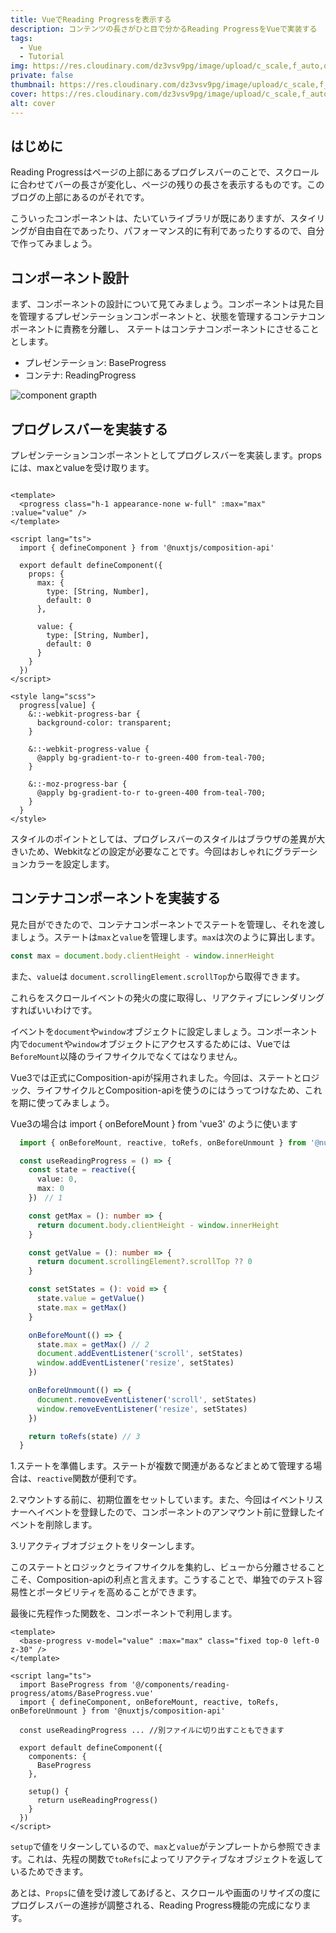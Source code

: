 ```yaml
---
title: VueでReading Progressを表示する
description: コンテンツの長さがひと目で分かるReading ProgressをVueで実装する
tags: 
  - Vue
  - Tutorial
img: https://res.cloudinary.com/dz3vsv9pg/image/upload/c_scale,f_auto,q_100,w_825/v1602915710/readling-progress/note_%E3%83%8E%E3%83%BC%E3%83%88_%E8%A8%98%E4%BA%8B%E8%A6%8B%E5%87%BA%E3%81%97%E7%94%BB%E5%83%8F_%E3%82%A2%E3%82%A4%E3%82%AD%E3%83%A3%E3%83%83%E3%83%81_2_fkfwdc.png
private: false
thumbnail: https://res.cloudinary.com/dz3vsv9pg/image/upload/c_scale,f_auto,q_100,w_825/v1602915710/readling-progress/note_%E3%83%8E%E3%83%BC%E3%83%88_%E8%A8%98%E4%BA%8B%E8%A6%8B%E5%87%BA%E3%81%97%E7%94%BB%E5%83%8F_%E3%82%A2%E3%82%A4%E3%82%AD%E3%83%A3%E3%83%83%E3%83%81_2_fkfwdc.png
cover: https://res.cloudinary.com/dz3vsv9pg/image/upload/c_scale,f_auto,q_100,w_825/v1602915710/readling-progress/note_%E3%83%8E%E3%83%BC%E3%83%88_%E8%A8%98%E4%BA%8B%E8%A6%8B%E5%87%BA%E3%81%97%E7%94%BB%E5%83%8F_%E3%82%A2%E3%82%A4%E3%82%AD%E3%83%A3%E3%83%83%E3%83%81_2_fkfwdc.png
alt: cover
---
```


## はじめに

Reading Progressはページの上部にあるプログレスバーのことで、スクロールに合わせてバーの長さが変化し、ページの残りの長さを表示するものです。このブログの上部にあるのがそれです。

こういったコンポーネントは、たいていライブラリが既にありますが、スタイリングが自由自在であったり、パフォーマンス的に有利であったりするので、自分で作ってみましょう。

## コンポーネント設計

まず、コンポーネントの設計について見てみましょう。コンポーネントは見た目を管理するプレゼンテーションコンポーネントと、状態を管理するコンテナコンポーネントに責務を分離し、
ステートはコンテナコンポーネントにさせることとします。

- プレゼンテーション: BaseProgress
- コンテナ: ReadingProgress

![component grapth](https://res.cloudinary.com/dz3vsv9pg/image/upload/f_auto,q_100/v1602931054/readling-progress/component_ajqajf.png 'component graph')

## プログレスバーを実装する

プレゼンテーションコンポーネントとしてプログレスバーを実装します。propsには、maxとvalueを受け取ります。

```vue[BaseProgress.vue]

<template>
  <progress class="h-1 appearance-none w-full" :max="max" :value="value" />
</template>

<script lang="ts">
  import { defineComponent } from '@nuxtjs/composition-api'

  export default defineComponent({
    props: {
      max: {
        type: [String, Number],
        default: 0
      },

      value: {
        type: [String, Number],
        default: 0
      }
    }
  })
</script>

<style lang="scss">
  progress[value] {
    &::-webkit-progress-bar {
      background-color: transparent;
    }

    &::-webkit-progress-value {
      @apply bg-gradient-to-r to-green-400 from-teal-700;
    }

    &::-moz-progress-bar {
      @apply bg-gradient-to-r to-green-400 from-teal-700;
    }
  }
</style>

```

スタイルのポイントとしては、プログレスバーのスタイルはブラウザの差異が大きいため、Webkitなどの設定が必要なことです。今回はおしゃれにグラデーションカラーを設定します。

<playground>
  <progress-playground />
</playground>

## コンテナコンポーネントを実装する

見た目ができたので、コンテナコンポーネントでステートを管理し、それを渡しましょう。ステートは`max`と`value`を管理します。`max`は次のように算出します。

```js
const max = document.body.clientHeight - window.innerHeight
```

また、`value`は `document.scrollingElement.scrollTop`から取得できます。

これらをスクロールイベントの発火の度に取得し、リアクティブにレンダリングすればいいわけです。

イベントを`document`や`window`オブジェクトに設定しましょう。コンポーネント内で`document`や`window`オブジェクトにアクセスするためには、Vueでは`BeforeMount`以降のライフサイクルでなくてはなりません。

Vue3では正式にComposition-apiが採用されました。今回は、ステートとロジック、ライフサイクルとComposition-apiを使うのにはうってつけなため、これを期に使ってみましょう。

<alert>Vue3の場合は import { onBeforeMount } from 'vue3' のように使います</alert>

```ts
  import { onBeforeMount, reactive, toRefs, onBeforeUnmount } from '@nuxtjs/composition-api'

  const useReadingProgress = () => {
    const state = reactive({
      value: 0,
      max: 0
    })　// 1

    const getMax = (): number => {
      return document.body.clientHeight - window.innerHeight
    }

    const getValue = (): number => {
      return document.scrollingElement?.scrollTop ?? 0
    }

    const setStates = (): void => {
      state.value = getValue()
      state.max = getMax()
    }

    onBeforeMount(() => {
      state.max = getMax() // 2
      document.addEventListener('scroll', setStates)
      window.addEventListener('resize', setStates)
    })

    onBeforeUnmount(() => {
      document.removeEventListener('scroll', setStates)
      window.removeEventListener('resize', setStates)
    })

    return toRefs(state) // 3
  }
```

1.ステートを準備します。ステートが複数で関連があるなどまとめて管理する場合は、`reactive`関数が便利です。

2.マウントする前に、初期位置をセットしています。また、今回はイベントリスナーへイベントを登録したので、コンポーネントのアンマウント前に登録したイベントを削除します。

3.リアクティブオブジェクトをリターンします。

このステートとロジックとライフサイクルを集約し、ビューから分離させることこそ、Composition-apiの利点と言えます。こうすることで、単独でのテスト容易性とポータビリティを高めることができます。

最後に先程作った関数を、コンポーネントで利用します。

```vue[ReadingProgress.vue]
<template>
  <base-progress v-model="value" :max="max" class="fixed top-0 left-0 z-30" />
</template>

<script lang="ts">
  import BaseProgress from '@/components/reading-progress/atoms/BaseProgress.vue'
  import { defineComponent, onBeforeMount, reactive, toRefs, onBeforeUnmount } from '@nuxtjs/composition-api'

  const useReadingProgress ... //別ファイルに切り出すこともできます

  export default defineComponent({
    components: {
      BaseProgress
    },

    setup() {
      return useReadingProgress()
    }
  })
</script>

```

`setup`で値をリターンしているので、`max`と`value`がテンプレートから参照できます。これは、先程の関数で`toRefs`によってリアクティブなオブジェクトを返しているためできます。

あとは、`Props`に値を受け渡してあげると、スクロールや画面のリサイズの度にプログレスバーの進捗が調整される、Reading Progress機能の完成になります。
